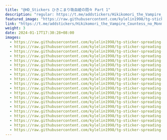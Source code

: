 ```yaml
---
title: "@HD_Stickers ひきこまり吸血姫の悶々 Part 1"
description: "regular: https://t.me/addstickers/Hikikomori_the_Vampire_Countess_no_Monmon"
featured_image: "https://raw.githubusercontent.com/kylelin1998/tg-sticker-spreading-worldwide-images/main/img/6c494a56-28b1-408b-aefe-f12dd2c39937.jpg"
link: "https://t.me/addstickers/Hikikomori_the_Vampire_Countess_no_Monmon"
weight: 3
date: 2024-01-17T17:30:28+08:00
images:
  - https://raw.githubusercontent.com/kylelin1998/tg-sticker-spreading-worldwide-images/main/img/6c494a56-28b1-408b-aefe-f12dd2c39937.jpg
  - https://raw.githubusercontent.com/kylelin1998/tg-sticker-spreading-worldwide-images/main/img/fbd7637a-d200-42f5-acb9-b1d8f76c205a.jpg
  - https://raw.githubusercontent.com/kylelin1998/tg-sticker-spreading-worldwide-images/main/img/e080f89b-6f8f-4f94-9fa2-a718ea1ad16e.jpg
  - https://raw.githubusercontent.com/kylelin1998/tg-sticker-spreading-worldwide-images/main/img/f9f99121-2918-48b7-8e26-34e6b12e4ab7.jpg
  - https://raw.githubusercontent.com/kylelin1998/tg-sticker-spreading-worldwide-images/main/img/a5f38105-29ee-4684-bef1-406a0e3db3ad.jpg
  - https://raw.githubusercontent.com/kylelin1998/tg-sticker-spreading-worldwide-images/main/img/8530fdc4-c1f6-46b1-b311-a9561c2dde0f.jpg
  - https://raw.githubusercontent.com/kylelin1998/tg-sticker-spreading-worldwide-images/main/img/56305e92-c569-4e9f-9bb7-71d665a03709.jpg
  - https://raw.githubusercontent.com/kylelin1998/tg-sticker-spreading-worldwide-images/main/img/6ff82203-bf10-4d27-9ff3-68eeb7430674.jpg
  - https://raw.githubusercontent.com/kylelin1998/tg-sticker-spreading-worldwide-images/main/img/61bdff1e-7137-46e1-8fc5-c0b6665d1dce.jpg
  - https://raw.githubusercontent.com/kylelin1998/tg-sticker-spreading-worldwide-images/main/img/fe2b0d4f-9a4e-4d9c-ab6c-e2e0a937b8ec.jpg
  - https://raw.githubusercontent.com/kylelin1998/tg-sticker-spreading-worldwide-images/main/img/d22e04a6-08cb-44ee-b192-76a241f9bc83.jpg
  - https://raw.githubusercontent.com/kylelin1998/tg-sticker-spreading-worldwide-images/main/img/a76fa337-16a4-4514-8bb7-ca8488494a3f.jpg
  - https://raw.githubusercontent.com/kylelin1998/tg-sticker-spreading-worldwide-images/main/img/a6c3b575-b874-4fe0-b991-eb0bd9425be8.jpg
  - https://raw.githubusercontent.com/kylelin1998/tg-sticker-spreading-worldwide-images/main/img/70ccd807-b1fe-4a56-8c53-d57e2c0bf58a.jpg
  - https://raw.githubusercontent.com/kylelin1998/tg-sticker-spreading-worldwide-images/main/img/62cac083-9736-4844-87c3-6167cf5edcf1.jpg
  - https://raw.githubusercontent.com/kylelin1998/tg-sticker-spreading-worldwide-images/main/img/6cedf6b4-6c63-482a-8593-31f9024a08a6.jpg
  - https://raw.githubusercontent.com/kylelin1998/tg-sticker-spreading-worldwide-images/main/img/546b4a1b-c64b-4cea-96b9-4e643c31a7b6.jpg
  - https://raw.githubusercontent.com/kylelin1998/tg-sticker-spreading-worldwide-images/main/img/2631b3bb-2fd9-4d64-a276-0804378c7ae4.jpg
  - https://raw.githubusercontent.com/kylelin1998/tg-sticker-spreading-worldwide-images/main/img/f68dfa84-5046-4238-a5fa-caf08f70b35f.jpg
  - https://raw.githubusercontent.com/kylelin1998/tg-sticker-spreading-worldwide-images/main/img/c57bd7a7-91ce-4857-b053-9daaa43cfb81.jpg
---
```

